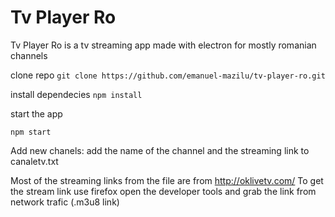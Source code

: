 # Tv Player Ro

Tv Player Ro is a tv streaming app made with electron
for mostly romanian channels

clone repo
```git clone https://github.com/emanuel-mazilu/tv-player-ro.git```

install dependecies
```npm install```

start the app

```npm start```

Add new chanels:
add the name of the channel and the streaming link to canaletv.txt

Most of the streaming links from the file are from http://oklivetv.com/
To get the stream link use firefox open the developer tools and grab the link from network trafic (.m3u8 link)
